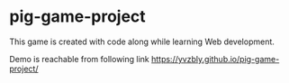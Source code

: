 # pig-game-project

This game is created with code along while learning Web development.

Demo is reachable from following link https://yvzbly.github.io/pig-game-project/
